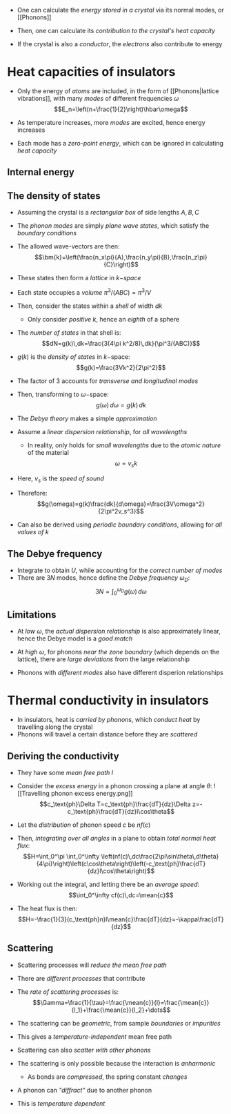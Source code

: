 - One can calculate the _energy stored in a crystal_ via its normal modes, or [[Phonons]]
- Then, one can calculate its _contribution to the crystal's heat capacity_

- If the crystal is also a _conductor_, the _electrons_ also contribute to energy

# Heat capacities of insulators
- Only the energy of _atoms_ are included, in the form of [[Phonons|lattice vibrations]], with many _modes_ of different frequencies $\omega$
$$E_n=\left(n+\frac{1}{2}\right)\hbar\omega$$

- As temperature increases, more _modes_ are excited, hence energy increases

- Each mode has a _zero-point energy_, which can be ignored in calculating _heat capacity_

## Internal energy


## The density of states
- Assuming the crystal is a _rectangular box_ of side lengths $A, B, C$
- The _phonon modes_ are simply _plane wave states_, which satisfy the _boundary conditions_
- The allowed wave-vectors are then:
$$\bm{k}=\left(\frac{n_x\pi}{A},\frac{n_y\pi}{B},\frac{n_z\pi}{C}\right)$$
- These states then form a _lattice_ in $k-$_space_
- Each state occupies a _volume_ $\pi^3/(ABC)=\pi^3/V$

- Then, consider the states within a _shell_ of width $dk$
	- Only consider _positive_ $k$, hence an _eighth_ of a sphere
- The _number of states_ in that shell is:
$$dN=g(k)\,dk=\frac{3(4\pi k^2/8)\,dk}{\pi^3/(ABC)}$$
- $g(k)$ is the _density of states_ in $k-$space:
$$g(k)=\frac{3Vk^2}{2\pi^2}$$
- The factor of 3 accounts for _transverse and longitudinal modes_
- Then, transforming to $\omega-$space:
$$g(\omega)\,d\omega=g(k)\,dk$$
- The _Debye theory_ makes a simple _approximation_
- Assume a _linear dispersion relationship_, for _all wavelengths_
	- In reality, only holds for _small wavelengths_ due to the _atomic nature_ of the material
$$\omega=v_sk$$
- Here, $v_s$ is the _speed of sound_
- Therefore:
$$g(\omega)=g(k)\frac{dk}{d\omega}=\frac{3V\omega^2}{2\pi^2v_s^3}$$

- Can also be derived using _periodic boundary conditions_, allowing for _all values of $k$_

## The Debye frequency
- Integrate to obtain $U$, while accounting for the _correct number of modes_
- There are $3N$ modes, hence define the _Debye frequency_ $\omega_D$:
$$3N=\int_0^{\omega_D} g(\omega)\,d\omega$$

## Limitations
- At _low_ $\omega$, the _actual dispersion relationship_ is also approximately linear, hence the Debye model is a _good match_

- At _high_ $\omega$, for phonons _near the zone boundary_ (which depends on the lattice), there are _large deviations_ from the large relationship
- Phonons with _different modes_ also have different disperion relationships

# Thermal conductivity in insulators
- In insulators, heat is _carried by phonons_, which _conduct heat_ by travelling along the crystal
- Phonons will travel a certain distance before they are _scattered_

## Deriving the conductivity
- They have some _mean free path_ $l$

- Consider the _excess energy_ in a phonon crossing a plane at angle $\theta$:
![[Travelling phonon excess energy.png]]
$$c_\text{ph}\Delta T=c_\text{ph}\frac{dT}{dz}\Delta z=-c_\text{ph}\frac{dT}{dz}l\cos\theta$$
- Let the _distribution_ of phonon speed $c$ be $nf(c)$
- Then, _integrating over all angles_ in a plane to obtain _total normal heat flux_:
$$H=\int_0^\pi \int_0^\infty \left(nf(c)\,dc\frac{2\pi\sin\theta\,d\theta}{4\pi}\right)\left(c\cos\theta\right)\left(-c_\text{ph}\frac{dT}{dz}l\cos\theta\right)$$
- Working out the integral, and letting there be an _average speed_:
$$\int_0^\infty cf(c)\,dc=\mean{c}$$
- The heat flux is then:
$$H=-\frac{1}{3}(c_\text{ph}n)l\mean{c}\frac{dT}{dz}=-\kappa\frac{dT}{dz}$$

## Scattering
- Scattering processes will _reduce the mean free path_
- There are _different processes_ that contribute

- The _rate of scattering processes_ is:
$$\Gamma=\frac{1}{\tau}=\frac{\mean{c}}{l}=\frac{\mean{c}}{l_1}+\frac{\mean{c}}{l_2}+\dots$$

- The scattering can be _geometric_, from sample _boundaries_ or _impurities_
- This gives a _temperature-independent_ mean free path

- Scattering can also _scatter with other phonons_
- The scattering is only possible because the interaction is _anharmonic_
	- As bonds are _compressed_, the spring constant _changes_
- A phonon can _"diffract"_ due to another phonon
- This is _temperature dependent_